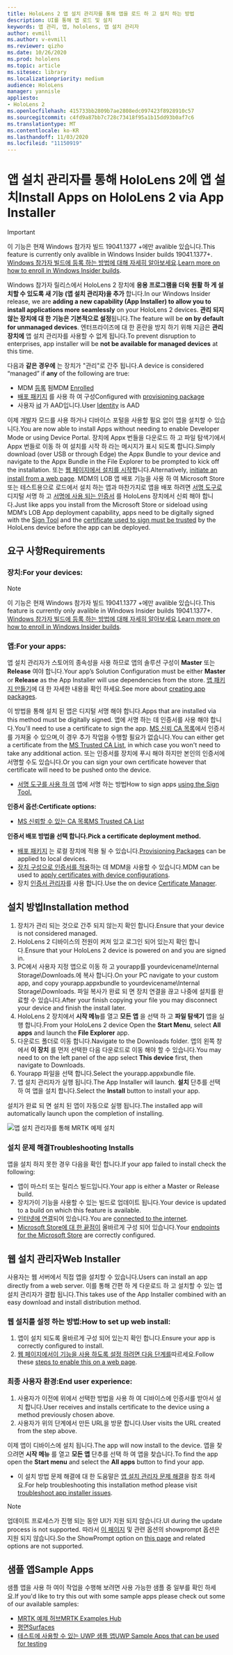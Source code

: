 ```yaml
---
title: HoloLens 2 앱 설치 관리자를 통해 앱을 로드 하 고 설치 하는 방법
description: UI를 통해 앱 로드 및 설치
keywords: 앱 관리, 앱, hololens, 앱 설치 관리자
author: evmill
ms.author: v-evmill
ms.reviewer: qizho
ms.date: 10/26/2020
ms.prod: hololens
ms.topic: article
ms.sitesec: library
ms.localizationpriority: medium
audience: HoloLens
manager: yannisle
appliesto:
- HoloLens 2
ms.openlocfilehash: 415733bb2809b7ae2808edc097423f8928910c57
ms.sourcegitcommit: c4fd9a87bb7c728c73418f95a1b15dd93b0af7c6
ms.translationtype: MT
ms.contentlocale: ko-KR
ms.lasthandoff: 11/03/2020
ms.locfileid: "11150919"
---
```

# <span data-ttu-id="ab0af-104">앱 설치 관리자를 통해 HoloLens 2에 앱 설치</span><span class="sxs-lookup"><span data-stu-id="ab0af-104">Install Apps on HoloLens 2 via App Installer</span></span>

> [!IMPORTANT]
> <span data-ttu-id="ab0af-105">이 기능은 현재 Windows 참가자 빌드 19041.1377 +에만 avalible 있습니다.</span><span class="sxs-lookup"><span data-stu-id="ab0af-105">This feature is currently only avalible in Windows Insider builds 19041.1377+.</span></span> <span data-ttu-id="ab0af-106">[Windows 참가자 빌드에 등록 하는 방법에 대해 자세히 알아보세요](hololens-insider.md).</span><span class="sxs-lookup"><span data-stu-id="ab0af-106">[Learn more on how to enroll in Windows Insider builds](hololens-insider.md).</span></span>

<span data-ttu-id="ab0af-107">Windows 참가자 릴리스에서 HoloLens 2 장치에 **응용 프로그램을 더욱 원활 하 게 설치할 수 있도록 새 기능 (앱 설치 관리자)을 추가** 합니다.</span><span class="sxs-lookup"><span data-stu-id="ab0af-107">In our Windows Insider release, we are **adding a new capability (App Installer) to allow you to install applications more seamlessly** on your HoloLens 2 devices.</span></span> <span data-ttu-id="ab0af-108">**관리 되지 않는 장치에 대 한 기능은 기본적으로 설정**됩니다.</span><span class="sxs-lookup"><span data-stu-id="ab0af-108">The feature will be **on by default for unmanaged devices**.</span></span> <span data-ttu-id="ab0af-109">엔터프라이즈에 대 한 혼란을 방지 하기 위해 지금은 **관리 장치에** 앱 설치 관리자를 사용할 수 없게 됩니다.</span><span class="sxs-lookup"><span data-stu-id="ab0af-109">To prevent disruption to enterprises, app installer will be **not be available for managed devices** at this time.</span></span>  

<span data-ttu-id="ab0af-110">다음과 **같은 경우에** 는 장치가 "관리"로 간주 됩니다.</span><span class="sxs-lookup"><span data-stu-id="ab0af-110">A device is considered “managed” if **any** of the following are true:</span></span>
- <span data-ttu-id="ab0af-111">MDM [등록](hololens-enroll-mdm.md) 됨</span><span class="sxs-lookup"><span data-stu-id="ab0af-111">MDM [Enrolled](hololens-enroll-mdm.md)</span></span>
- <span data-ttu-id="ab0af-112">[배포 패키지](hololens-provisioning.md) 를 사용 하 여 구성</span><span class="sxs-lookup"><span data-stu-id="ab0af-112">Configured with [provisioning package](hololens-provisioning.md)</span></span>
- <span data-ttu-id="ab0af-113">사용자 [id](hololens-identity.md) 가 AAD입니다.</span><span class="sxs-lookup"><span data-stu-id="ab0af-113">User [Identity](hololens-identity.md) is AAD</span></span>

<span data-ttu-id="ab0af-114">이제 개발자 모드를 사용 하거나 디바이스 포털을 사용할 필요 없이 앱을 설치할 수 있습니다.</span><span class="sxs-lookup"><span data-stu-id="ab0af-114">You are now able to install Apps without needing to enable Developer Mode or using Device Portal.</span></span>  <span data-ttu-id="ab0af-115">장치에 Appx 번들을 다운로드 하 고 파일 탐색기에서 Appx 번들로 이동 하 여 설치를 시작 하 라는 메시지가 표시 되도록 합니다.</span><span class="sxs-lookup"><span data-stu-id="ab0af-115">Simply download (over USB or through Edge) the Appx Bundle to your device and navigate to the Appx Bundle in the File Explorer to be prompted to kick off the installation.</span></span>  <span data-ttu-id="ab0af-116">또는 [웹 페이지에서 설치를 시작](https://docs.microsoft.com/windows/msix/app-installer/installing-windows10-apps-web)합니다.</span><span class="sxs-lookup"><span data-stu-id="ab0af-116">Alternatively, [initiate an install from a web page](https://docs.microsoft.com/windows/msix/app-installer/installing-windows10-apps-web).</span></span>  <span data-ttu-id="ab0af-117">MDM의 LOB 앱 배포 기능을 사용 하 여 Microsoft Store 또는 테스트용으로 로드에서 설치 하는 앱과 마찬가지로 앱을 배포 하려면 [서명 도구로](https://docs.microsoft.com/windows/win32/appxpkg/how-to-sign-a-package-using-signtool) 디지털 서명 하 고 [서명에 사용 되는 인증서](https://docs.microsoft.com/windows/win32/appxpkg/how-to-sign-a-package-using-signtool#security-considerations) 를 HoloLens 장치에서 신뢰 해야 합니다.</span><span class="sxs-lookup"><span data-stu-id="ab0af-117">Just like apps you install from the Microsoft Store or sideload using MDM’s LOB App deployment capability, apps need to be digitally signed with the [Sign Tool](https://docs.microsoft.com/windows/win32/appxpkg/how-to-sign-a-package-using-signtool) and the [certificate used to sign must be trusted](https://docs.microsoft.com/windows/win32/appxpkg/how-to-sign-a-package-using-signtool#security-considerations) by the HoloLens device before the app can be deployed.</span></span>   

## <span data-ttu-id="ab0af-118">요구 사항</span><span class="sxs-lookup"><span data-stu-id="ab0af-118">Requirements</span></span>

### <span data-ttu-id="ab0af-119">장치:</span><span class="sxs-lookup"><span data-stu-id="ab0af-119">For your devices:</span></span> 
> [!NOTE]
> <span data-ttu-id="ab0af-120">이 기능은 현재 Windows 참가자 빌드 19041.1377 +에만 avalible 있습니다.</span><span class="sxs-lookup"><span data-stu-id="ab0af-120">This feature is currently only avalible in Windows Insider builds 19041.1377+.</span></span> <span data-ttu-id="ab0af-121">[Windows 참가자 빌드에 등록 하는 방법에 대해 자세히 알아보세요](hololens-insider.md).</span><span class="sxs-lookup"><span data-stu-id="ab0af-121">[Learn more on how to enroll in Windows Insider builds](hololens-insider.md).</span></span>

### <span data-ttu-id="ab0af-122">앱:</span><span class="sxs-lookup"><span data-stu-id="ab0af-122">For your apps:</span></span> 
<span data-ttu-id="ab0af-123">앱 설치 관리자가 스토어의 종속성을 사용 하므로 앱의 솔루션 구성이 **Master** 또는 **Release** 여야 합니다.</span><span class="sxs-lookup"><span data-stu-id="ab0af-123">Your app’s Solution Configuration must be either **Master** or **Release** as the App Installer will use dependencies from the store.</span></span> <span data-ttu-id="ab0af-124">[앱 패키지 만들기](https://docs.microsoft.com/windows/msix/app-installer/create-appinstallerfile-vs)에 대 한 자세한 내용을 확인 하세요.</span><span class="sxs-lookup"><span data-stu-id="ab0af-124">See more about [creating app packages](https://docs.microsoft.com/windows/msix/app-installer/create-appinstallerfile-vs).</span></span>

<span data-ttu-id="ab0af-125">이 방법을 통해 설치 된 앱은 디지털 서명 해야 합니다.</span><span class="sxs-lookup"><span data-stu-id="ab0af-125">Apps that are installed via this method must be digitally signed.</span></span> <span data-ttu-id="ab0af-126">앱에 서명 하는 데 인증서를 사용 해야 합니다.</span><span class="sxs-lookup"><span data-stu-id="ab0af-126">You'll need to use a certificate to sign the app.</span></span> <span data-ttu-id="ab0af-127">[MS 신뢰 CA 목록](https://ccadb-public.secure.force.com/microsoft/IncludedCACertificateReportForMSFT)에서 인증서를 가져올 수 있으며,이 경우 추가 작업을 수행할 필요가 없습니다.</span><span class="sxs-lookup"><span data-stu-id="ab0af-127">You can either get a certificate from the [MS Trusted CA List](https://ccadb-public.secure.force.com/microsoft/IncludedCACertificateReportForMSFT), in which case you won't need to take any additional action.</span></span> <span data-ttu-id="ab0af-128">또는 인증서를 장치에 푸시 해야 하지만 본인의 인증서에 서명할 수도 있습니다.</span><span class="sxs-lookup"><span data-stu-id="ab0af-128">Or you can sign your own certificate however that certificate will need to be pushed onto the device.</span></span> 
- <span data-ttu-id="ab0af-129">[서명 도구를 사용 하 여](https://docs.microsoft.com/windows/win32/appxpkg/how-to-sign-a-package-using-signtool) 앱에 서명 하는 방법</span><span class="sxs-lookup"><span data-stu-id="ab0af-129">How to sign apps [using the Sign Tool.](https://docs.microsoft.com/windows/win32/appxpkg/how-to-sign-a-package-using-signtool)</span></span>

**<span data-ttu-id="ab0af-130">인증서 옵션:</span><span class="sxs-lookup"><span data-stu-id="ab0af-130">Certificate options:</span></span>** 
- [<span data-ttu-id="ab0af-131">MS 신뢰할 수 있는 CA 목록</span><span class="sxs-lookup"><span data-stu-id="ab0af-131">MS Trusted CA List</span></span>](https://ccadb-public.secure.force.com/microsoft/IncludedCACertificateReportForMSFT)

**<span data-ttu-id="ab0af-132">인증서 배포 방법을 선택 합니다.</span><span class="sxs-lookup"><span data-stu-id="ab0af-132">Pick a certificate deployment method.</span></span>** 
- <span data-ttu-id="ab0af-133">[배포 패키지](hololens-provisioning.md) 는 로컬 장치에 적용 될 수 있습니다.</span><span class="sxs-lookup"><span data-stu-id="ab0af-133">[Provisioning Packages](hololens-provisioning.md) can be applied to local devices.</span></span>
- <span data-ttu-id="ab0af-134">[장치 구성으로 인증서를 적용](https://docs.microsoft.com/mem/intune/protect/certificates-configure)하는 데 MDM을 사용할 수 있습니다.</span><span class="sxs-lookup"><span data-stu-id="ab0af-134">MDM can be used to [apply certificates with device configurations](https://docs.microsoft.com/mem/intune/protect/certificates-configure).</span></span>
- <span data-ttu-id="ab0af-135">장치 [인증서 관리자](hololens-insider.md#certificate-manager)를 사용 합니다.</span><span class="sxs-lookup"><span data-stu-id="ab0af-135">Use the on device [Certificate Manager](hololens-insider.md#certificate-manager).</span></span> 

## <span data-ttu-id="ab0af-136">설치 방법</span><span class="sxs-lookup"><span data-stu-id="ab0af-136">Installation method</span></span>

1.  <span data-ttu-id="ab0af-137">장치가 관리 되는 것으로 간주 되지 않는지 확인 합니다.</span><span class="sxs-lookup"><span data-stu-id="ab0af-137">Ensure that your device is not considered managed.</span></span>
1.  <span data-ttu-id="ab0af-138">HoloLens 2 디바이스의 전원이 켜져 있고 로그인 되어 있는지 확인 합니다.</span><span class="sxs-lookup"><span data-stu-id="ab0af-138">Ensure that your HoloLens 2 device is powered on and you are signed in.</span></span>
1.  <span data-ttu-id="ab0af-139">PC에서 사용자 지정 앱으로 이동 하 고 yourapp를 yourdevicename\Internal Storage\Downloads.에 복사 합니다.</span><span class="sxs-lookup"><span data-stu-id="ab0af-139">On your PC navigate to your custom app, and copy yourapp.appxbundle to yourdevicename\Internal Storage\Downloads.</span></span> 
    <span data-ttu-id="ab0af-140">파일 복사가 완료 되 면 장치 연결을 끊고 나중에 설치를 완료할 수 있습니다.</span><span class="sxs-lookup"><span data-stu-id="ab0af-140">After your finish copying your file you may disconnect your device and finish the install later.</span></span>
1.  <span data-ttu-id="ab0af-141">HoloLens 2 장치에서 **시작 메뉴**를 열고 **모든 앱** 을 선택 하 고 **파일 탐색기** 앱을 실행 합니다.</span><span class="sxs-lookup"><span data-stu-id="ab0af-141">From your HoloLens 2 device Open the **Start Menu**, select **All apps** and launch the **File Explorer** app.</span></span>
1.  <span data-ttu-id="ab0af-142">다운로드 폴더로 이동 합니다.</span><span class="sxs-lookup"><span data-stu-id="ab0af-142">Navigate to the Downloads folder.</span></span> <span data-ttu-id="ab0af-143">앱의 왼쪽 창에서 **이 장치** 를 먼저 선택한 다음 다운로드로 이동 해야 할 수 있습니다.</span><span class="sxs-lookup"><span data-stu-id="ab0af-143">You may need to on the left panel of the app select **This device** first, then navigate to Downloads.</span></span>
1.  <span data-ttu-id="ab0af-144">Yourapp 파일을 선택 합니다.</span><span class="sxs-lookup"><span data-stu-id="ab0af-144">Select the yourapp.appxbundle file.</span></span> 
1.  <span data-ttu-id="ab0af-145">앱 설치 관리자가 실행 됩니다.</span><span class="sxs-lookup"><span data-stu-id="ab0af-145">The App Installer will launch.</span></span> <span data-ttu-id="ab0af-146">**설치** 단추를 선택 하 여 앱을 설치 합니다.</span><span class="sxs-lookup"><span data-stu-id="ab0af-146">Select the **Install** button to install your app.</span></span> 

<span data-ttu-id="ab0af-147">설치가 완료 되 면 설치 된 앱이 자동으로 실행 됩니다.</span><span class="sxs-lookup"><span data-stu-id="ab0af-147">The installed app will automatically launch upon the completion of installing.</span></span> 

![앱 설치 관리자를 통해 MRTK 예제 설치](images/hololens-app-installer-picture.jpg)

### <span data-ttu-id="ab0af-149">설치 문제 해결</span><span class="sxs-lookup"><span data-stu-id="ab0af-149">Troubleshooting Installs</span></span>
<span data-ttu-id="ab0af-150">앱을 설치 하지 못한 경우 다음을 확인 합니다.</span><span class="sxs-lookup"><span data-stu-id="ab0af-150">If your app failed to install check the following:</span></span>
-   <span data-ttu-id="ab0af-151">앱이 마스터 또는 릴리스 빌드입니다.</span><span class="sxs-lookup"><span data-stu-id="ab0af-151">Your app is either a Master or Release build.</span></span>
- <span data-ttu-id="ab0af-152">장치가이 기능을 사용할 수 있는 빌드로 업데이트 됩니다.</span><span class="sxs-lookup"><span data-stu-id="ab0af-152">Your device is updated to a build on which this feature is available.</span></span> 
-   <span data-ttu-id="ab0af-153">[인터넷에 연결](hololens-network.md)되어 있습니다.</span><span class="sxs-lookup"><span data-stu-id="ab0af-153">You are [connected to the internet](hololens-network.md).</span></span>
-   <span data-ttu-id="ab0af-154">[Microsoft Store에 대 한 끝점이](hololens-offline.md) 올바르게 구성 되어 있습니다.</span><span class="sxs-lookup"><span data-stu-id="ab0af-154">Your [endpoints for the Microsoft Store](hololens-offline.md) are correctly configured.</span></span>  

## <span data-ttu-id="ab0af-155">웹 설치 관리자</span><span class="sxs-lookup"><span data-stu-id="ab0af-155">Web Installer</span></span>

<span data-ttu-id="ab0af-156">사용자는 웹 서버에서 직접 앱을 설치할 수 있습니다.</span><span class="sxs-lookup"><span data-stu-id="ab0af-156">Users can install an app directly from a web server.</span></span> <span data-ttu-id="ab0af-157">이를 통해 간편 하 게 다운로드 하 고 설치할 수 있는 앱 설치 관리자가 결합 됩니다.</span><span class="sxs-lookup"><span data-stu-id="ab0af-157">This takes use of the App Installer combined with an easy download and install distribution method.</span></span> 

### <span data-ttu-id="ab0af-158">웹 설치를 설정 하는 방법:</span><span class="sxs-lookup"><span data-stu-id="ab0af-158">How to set up web install:</span></span>
1.  <span data-ttu-id="ab0af-159">앱이 설치 되도록 올바르게 구성 되어 있는지 확인 합니다.</span><span class="sxs-lookup"><span data-stu-id="ab0af-159">Ensure your app is correctly configured to install.</span></span>
1.  <span data-ttu-id="ab0af-160">[웹 페이지에서이 기능을 사용 하도록 설정 하려면 다음 단계를](https://docs.microsoft.com/windows/msix/app-installer/installing-windows10-apps-web#how-to-enable-this-on-a-webpage)따르세요.</span><span class="sxs-lookup"><span data-stu-id="ab0af-160">Follow these [steps to enable this on a web page](https://docs.microsoft.com/windows/msix/app-installer/installing-windows10-apps-web#how-to-enable-this-on-a-webpage).</span></span> 

### <span data-ttu-id="ab0af-161">최종 사용자 환경:</span><span class="sxs-lookup"><span data-stu-id="ab0af-161">End user experience:</span></span>
1. <span data-ttu-id="ab0af-162">사용자가 이전에 위에서 선택한 방법을 사용 하 여 디바이스에 인증서를 받아서 설치 합니다.</span><span class="sxs-lookup"><span data-stu-id="ab0af-162">User receives and installs certificate to the device using a method previously chosen above.</span></span> 
1. <span data-ttu-id="ab0af-163">사용자가 위의 단계에서 만든 URL을 방문 합니다.</span><span class="sxs-lookup"><span data-stu-id="ab0af-163">User visits the URL created from the step above.</span></span>

<span data-ttu-id="ab0af-164">이제 앱이 디바이스에 설치 됩니다.</span><span class="sxs-lookup"><span data-stu-id="ab0af-164">The app will now install to the device.</span></span> <span data-ttu-id="ab0af-165">앱을 찾으려면 **시작 메뉴** 를 열고 **모든 앱** 단추를 선택 하 여 앱을 찾습니다.</span><span class="sxs-lookup"><span data-stu-id="ab0af-165">To find the app open the **Start menu** and select the **All apps** button to find your app.</span></span> 

-   <span data-ttu-id="ab0af-166">이 설치 방법 문제 해결에 대 한 도움말은 [앱 설치 관리자 문제 해결](https://docs.microsoft.com/windows/msix/app-installer/troubleshoot-appinstaller-issues)을 참조 하세요.</span><span class="sxs-lookup"><span data-stu-id="ab0af-166">For help troubleshooting this installation method please visit [troubleshoot app installer issues](https://docs.microsoft.com/windows/msix/app-installer/troubleshoot-appinstaller-issues).</span></span> 

> [!NOTE]
> <span data-ttu-id="ab0af-167">업데이트 프로세스가 진행 되는 동안 UI가 지원 되지 않습니다.</span><span class="sxs-lookup"><span data-stu-id="ab0af-167">UI during the update process is not supported.</span></span> <span data-ttu-id="ab0af-168">따라서 [이 페이지](https://docs.microsoft.com/windows/msix/app-installer/update-settings) 및 관련 옵션의 showprompt 옵션은 지원 되지 않습니다.</span><span class="sxs-lookup"><span data-stu-id="ab0af-168">So the ShowPrompt option on [this page](https://docs.microsoft.com/windows/msix/app-installer/update-settings) and related options are not supported.</span></span>

## <span data-ttu-id="ab0af-169">샘플 앱</span><span class="sxs-lookup"><span data-stu-id="ab0af-169">Sample Apps</span></span>

<span data-ttu-id="ab0af-170">샘플 앱을 사용 하 여이 작업을 수행해 보려면 사용 가능한 샘플 중 일부를 확인 하세요.</span><span class="sxs-lookup"><span data-stu-id="ab0af-170">If you'd like to try this out with some sample apps please check out some of our available samples:</span></span>
- [<span data-ttu-id="ab0af-171">MRTK 예제 허브</span><span class="sxs-lookup"><span data-stu-id="ab0af-171">MRTK Examples Hub</span></span>](https://microsoft.github.io/MixedRealityToolkit-Unity/Documentation/README_ExampleHub.html)
- [<span data-ttu-id="ab0af-172">평면</span><span class="sxs-lookup"><span data-stu-id="ab0af-172">Surfaces</span></span>](https://docs.microsoft.com/windows/mixed-reality/develop/unity/sampleapp-surfaces)
- [<span data-ttu-id="ab0af-173">테스트에 사용할 수 있는 UWP 샘플 앱</span><span class="sxs-lookup"><span data-stu-id="ab0af-173">UWP Sample Apps that can be used for testing</span></span>](https://github.com/microsoft/Windows-universal-samples/tree/master/Samples)
